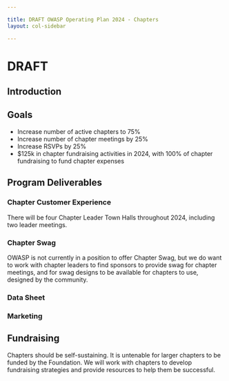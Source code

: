 ```yaml
---

title: DRAFT OWASP Operating Plan 2024 - Chapters
layout: col-sidebar

---
```


# DRAFT

## Introduction

## Goals

- Increase number of active chapters to 75%
- Increase number of chapter meetings by 25%
- Increase RSVPs by 25%
- $125k in chapter fundraising activities in 2024, with 100% of chapter fundraising to fund chapter expenses

## Program Deliverables

### Chapter Customer Experience

There will be four Chapter Leader Town Halls throughout 2024, including two leader meetings.

### Chapter Swag

OWASP is not currently in a position to offer Chapter Swag, but we do want to work with chapter leaders to find sponsors to provide swag for chapter meetings, and for swag designs to be available for chapters to use, designed by the community.

### Data Sheet

### Marketing

## Fundraising

Chapters should be self-sustaining. It is untenable for larger chapters to be funded by the Foundation. We will work with chapters to develop fundraising strategies and provide resources to help them be successful.
